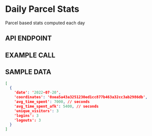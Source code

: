 # Daily Parcel Stats

Parcel based stats computed each day

## API ENDPOINT

## EXAMPLE CALL

## SAMPLE DATA

``` json
[
  {
    'date': '2022-07-20',
    'coordinates': '0xea5a43a3251230ed1cc877b463a32cc3ab2986db',
    'avg_time_spent': 7000, // seconds
    'avg_time_spent_afk': 5400, // seconds
    'unique_visitors': 3
    'logins': 3
    'logouts': 3
  }
]
```
